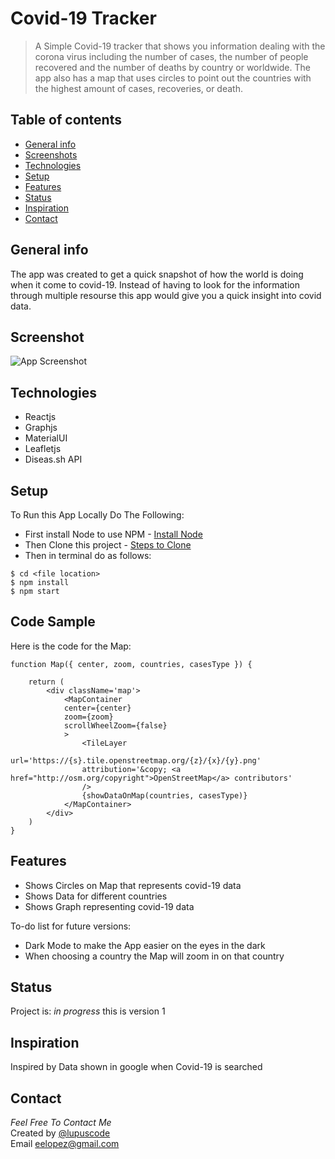 # Covid-19 Tracker
> A Simple Covid-19 tracker that shows you information dealing with the corona virus including the number of cases, the number of people recovered and the number of deaths by country or worldwide. The app also has a map that uses circles to point out the countries with the highest amount of cases, recoveries, or death.

## Table of contents
* [General info](#general-info)
* [Screenshots](#screenshots)
* [Technologies](#technologies)
* [Setup](#setup)
* [Features](#features)
* [Status](#status)
* [Inspiration](#inspiration)
* [Contact](#contact)

## General info
The app was created to get a quick snapshot of how the world is doing when it come to covid-19. Instead of having to look for the information through multiple resourse this app would give you a quick insight into covid data.

## Screenshot
![App Screenshot](https://i.imgur.com/dzquVxn.png)

## Technologies
* Reactjs
* Graphjs
* MaterialUI
* Leafletjs
* Diseas.sh API

## Setup
To Run this App Locally Do The Following:
* First install Node to use NPM - [Install Node](https://nodejs.org/en/)
* Then Clone this project - [Steps to Clone](https://docs.github.com/en/github/creating-cloning-and-archiving-repositories/cloning-a-repository)
* Then in terminal do as follows:
```
$ cd <file location>
$ npm install
$ npm start
```

## Code Sample
Here is the code for the Map:
```
function Map({ center, zoom, countries, casesType }) {
    
    return (
        <div className='map'>
            <MapContainer
            center={center}
            zoom={zoom}
            scrollWheelZoom={false}
            >
                <TileLayer
                url='https://{s}.tile.openstreetmap.org/{z}/{x}/{y}.png'
                attribution='&copy; <a href="http://osm.org/copyright">OpenStreetMap</a> contributors'
                />
                {showDataOnMap(countries, casesType)}
            </MapContainer>
        </div>
    )
}
```

## Features
* Shows Circles on Map that represents covid-19 data
* Shows Data for different countries
* Shows Graph representing covid-19 data

To-do list for future versions:
* Dark Mode to make the App easier on the eyes in the dark
* When choosing a country the Map will zoom in on that country

## Status
Project is: _in progress_ this is version 1

## Inspiration
Inspired by Data shown in google when Covid-19 is searched

## Contact
_Feel Free To Contact Me_<br>
Created by [@lupuscode](https://www.instagram.com/lupuscode/)<br>
Email <eelopez@gmail.com>
